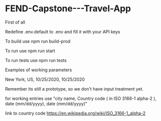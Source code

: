 # FEND-Capstone---Travel-App

First of all

Redefine .env.default to .env and fill it with your API keys

To build use npm run build-prod

To run use npm run start

To run tests use npm run tests

Examples of working parameters

New York, US, 10/25/2020, 10/25/2020

Remember its still a prototype, so we don't have input treatment yet.


for working entries use "city name, Country code ( in ISO 3166-1 alpha-2 ), date (mm/dd/yyyy), date (mm/dd/yyyy)"


link to country code https://en.wikipedia.org/wiki/ISO_3166-1_alpha-2
